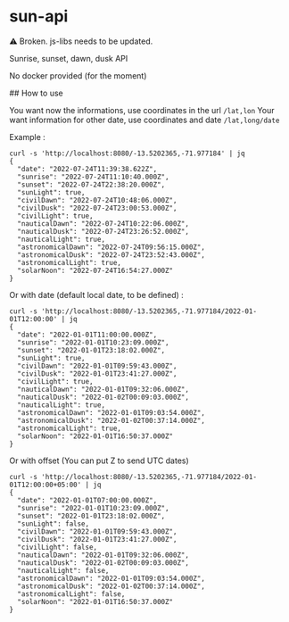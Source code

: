 # sun-api

⚠️ Broken. js-libs needs to be updated.

Sunrise, sunset, dawn, dusk API

No docker provided (for the moment)

## How to use

You want now the informations, use coordinates in the url `/lat,lon`
Your want information for other date, use coordinates and date `/lat,long/date`

Example :

```
curl -s 'http://localhost:8080/-13.5202365,-71.977184' | jq
{
  "date": "2022-07-24T11:39:38.622Z",
  "sunrise": "2022-07-24T11:10:40.000Z",
  "sunset": "2022-07-24T22:38:20.000Z",
  "sunLight": true,
  "civilDawn": "2022-07-24T10:48:06.000Z",
  "civilDusk": "2022-07-24T23:00:53.000Z",
  "civilLight": true,
  "nauticalDawn": "2022-07-24T10:22:06.000Z",
  "nauticalDusk": "2022-07-24T23:26:52.000Z",
  "nauticalLight": true,
  "astronomicalDawn": "2022-07-24T09:56:15.000Z",
  "astronomicalDusk": "2022-07-24T23:52:43.000Z",
  "astronomicalLight": true,
  "solarNoon": "2022-07-24T16:54:27.000Z"
}
```

Or with date (default local date, to be defined) :
```
curl -s 'http://localhost:8080/-13.5202365,-71.977184/2022-01-01T12:00:00' | jq
{
  "date": "2022-01-01T11:00:00.000Z",
  "sunrise": "2022-01-01T10:23:09.000Z",
  "sunset": "2022-01-01T23:18:02.000Z",
  "sunLight": true,
  "civilDawn": "2022-01-01T09:59:43.000Z",
  "civilDusk": "2022-01-01T23:41:27.000Z",
  "civilLight": true,
  "nauticalDawn": "2022-01-01T09:32:06.000Z",
  "nauticalDusk": "2022-01-02T00:09:03.000Z",
  "nauticalLight": true,
  "astronomicalDawn": "2022-01-01T09:03:54.000Z",
  "astronomicalDusk": "2022-01-02T00:37:14.000Z",
  "astronomicalLight": true,
  "solarNoon": "2022-01-01T16:50:37.000Z"
}
```

Or with offset (You can put Z to send UTC dates)
```
curl -s 'http://localhost:8080/-13.5202365,-71.977184/2022-01-01T12:00:00+05:00' | jq
{
  "date": "2022-01-01T07:00:00.000Z",
  "sunrise": "2022-01-01T10:23:09.000Z",
  "sunset": "2022-01-01T23:18:02.000Z",
  "sunLight": false,
  "civilDawn": "2022-01-01T09:59:43.000Z",
  "civilDusk": "2022-01-01T23:41:27.000Z",
  "civilLight": false,
  "nauticalDawn": "2022-01-01T09:32:06.000Z",
  "nauticalDusk": "2022-01-02T00:09:03.000Z",
  "nauticalLight": false,
  "astronomicalDawn": "2022-01-01T09:03:54.000Z",
  "astronomicalDusk": "2022-01-02T00:37:14.000Z",
  "astronomicalLight": false,
  "solarNoon": "2022-01-01T16:50:37.000Z"
}
```
